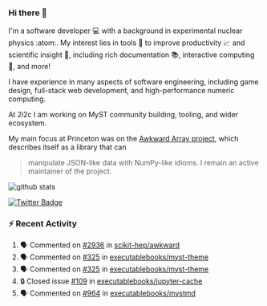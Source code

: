 ### Hi there 👋 

I'm a software developer 💻 with a background in experimental nuclear physics :atom:. My interest lies in tools :wrench: to improve productivity :chart_with_upwards_trend: and scientific insight :telescope:, including rich documentation 📚, interactive computing 🧮, and more! 

I have experience in many aspects of software engineering, including game design, full-stack web development, and high-performance numeric computing. 

At 2i2c I am working on MyST community building, tooling, and wider ecosystem. 

My main focus at Princeton was on the [Awkward Array project](awkward-array.org/), which describes itself as a library that can 
> manipulate JSON-like data with NumPy-like idioms. I remain an active maintainer of the project. 

![github stats](https://github-readme-stats.vercel.app/api?username=agoose77&show_icons=true&hide_rank=true&hide_title=true&bg_color=30,e76445,904e95&text_color=efe3ec&icon_color=efe3ec)
<!--
**agoose77/agoose77** is a ✨ _special_ ✨ repository because its `README.md` (this file) appears on your GitHub profile.

Here are some ideas to get you started:

- 🔭 I’m currently working on ...
- 🌱 I’m currently learning ...
- 👯 I’m looking to collaborate on ...
- 🤔 I’m looking for help with ...
- 💬 Ask me about ...
- 📫 How to reach me: ...
- 😄 Pronouns: ...
- ⚡ Fun fact: ...
-->

[![Twitter Badge](https://img.shields.io/twitter/follow/agoose77?style=flat-square&logo=Twitter&logoColor=white&color=cornflowerblue)](https://twitter.com/agoose77)

### :zap: Recent Activity

<!--START_SECTION:activity-->
1. 🗣 Commented on [#2936](https://github.com/scikit-hep/awkward/issues/2936#issuecomment-1987925677) in [scikit-hep/awkward](https://github.com/scikit-hep/awkward)
2. 🗣 Commented on [#325](https://github.com/executablebooks/myst-theme/pull/325#issuecomment-1985639224) in [executablebooks/myst-theme](https://github.com/executablebooks/myst-theme)
3. 🗣 Commented on [#325](https://github.com/executablebooks/myst-theme/pull/325#issuecomment-1985608213) in [executablebooks/myst-theme](https://github.com/executablebooks/myst-theme)
4. 🔒 Closed issue [#109](https://github.com/executablebooks/jupyter-cache/issues/109) in [executablebooks/jupyter-cache](https://github.com/executablebooks/jupyter-cache)
5. 🗣 Commented on [#964](https://github.com/executablebooks/mystmd/issues/964#issuecomment-1984162926) in [executablebooks/mystmd](https://github.com/executablebooks/mystmd)
<!--END_SECTION:activity-->
